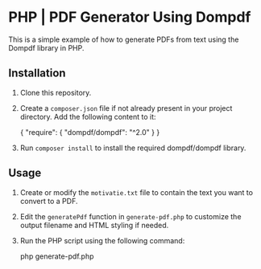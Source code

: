 # PHP | PDF Generator Using Dompdf

This is a simple example of how to generate PDFs from text using the Dompdf library in PHP.

## Installation

1. Clone this repository.
2. Create a `composer.json` file if not already present in your project directory. Add the following content to it:

   {
       "require": {
           "dompdf/dompdf": "^2.0"
       }
   }
3. Run `composer install` to install the required dompdf/dompdf library.

   

## Usage

1. Create or modify the `motivatie.txt` file to contain the text you want to convert to a PDF.
2. Edit the `generatePdf` function in `generate-pdf.php` to customize the output filename and HTML styling if needed.
3. Run the PHP script using the following command:
   
   php generate-pdf.php

